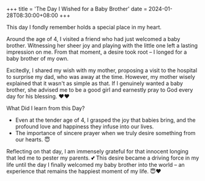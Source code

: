 +++
title = 'The Day I Wished for a Baby Brother'
date = 2024-01-28T08:30:00+08:00
+++


This day I fondly remember holds a special place in my heart. 

Around the age of 4, I visited a friend who had just welcomed a baby brother. Witnessing her sheer joy and playing with the little one left a lasting impression on me. From that moment, a desire took root – I longed for a baby brother of my own.

Excitedly, I shared my wish with my mother, proposing a visit to the hospital to surprise my dad, who was away at the time. However, my mother wisely explained that it wasn't as simple as that. If I genuinely wanted a baby brother, she advised me to be a good girl and earnestly pray to God every day for his blessing. ❤️❤️

What Did I learn from this Day?

- Even at the tender age of 4, I grasped the joy that babies bring, and the profound love and happiness they infuse into our lives.
- The importance of sincere prayer when we truly desire something from our hearts. 😇

Reflecting on that day, I am immensely grateful for that innocent longing that led me to pester my parents. 💕 This desire became a driving force in my life until the day I finally welcomed my baby brother into the world – an experience that remains the happiest moment of my life. 😇❤️